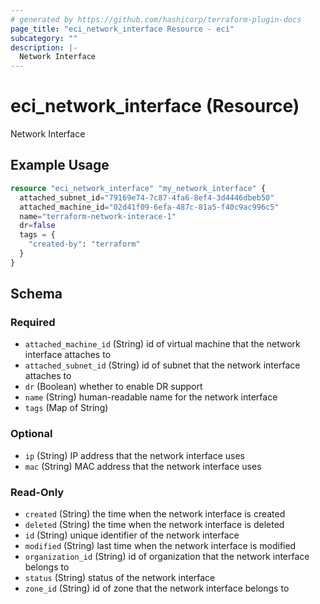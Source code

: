 ```yaml
---
# generated by https://github.com/hashicorp/terraform-plugin-docs
page_title: "eci_network_interface Resource - eci"
subcategory: ""
description: |-
  Network Interface
---
```


# eci_network_interface (Resource)

Network Interface

## Example Usage

```terraform
resource "eci_network_interface" "my_network_interface" {
  attached_subnet_id="79169e74-7c87-4fa6-8ef4-3d4446dbeb50"
  attached_machine_id="02d41f09-6efa-487c-81a5-f40c9ac996c5"
  name="terraform-network-interace-1"
  dr=false
  tags = {
    "created-by": "terraform"
  }
}
```

<!-- schema generated by tfplugindocs -->
## Schema

### Required

- `attached_machine_id` (String) id of virtual machine that the network interface attaches to
- `attached_subnet_id` (String) id of subnet that the network interface attaches to
- `dr` (Boolean) whether to enable DR support
- `name` (String) human-readable name for the network interface
- `tags` (Map of String)

### Optional

- `ip` (String) IP address that the network interface uses
- `mac` (String) MAC address that the network interface uses

### Read-Only

- `created` (String) the time when the network interface is created
- `deleted` (String) the time when the network interface is deleted
- `id` (String) unique identifier of the network interface
- `modified` (String) last time when the network interface is modified
- `organization_id` (String) id of organization that the network interface belongs to
- `status` (String) status of the network interface
- `zone_id` (String) id of zone that the network interface belongs to
